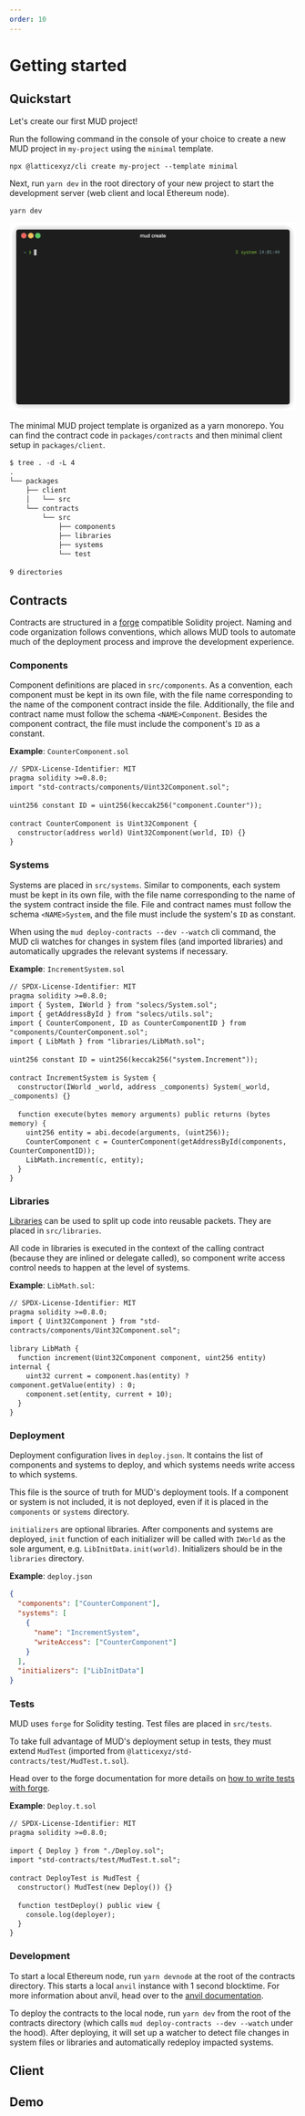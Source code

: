 ```yaml
---
order: 10
---
```


# Getting started

## Quickstart

Let's create our first MUD project!

Run the following command in the console of your choice to create a new MUD project in `my-project` using the `minimal` template.

```shell
npx @latticexyz/cli create my-project --template minimal
```

Next, run `yarn dev` in the root directory of your new project to start the development server (web client and local Ethereum node).

```shell
yarn dev
```

![Starting a new MUD project with the MUD cli](/public/mud-create.gif)

The minimal MUD project template is organized as a yarn monorepo.
You can find the contract code in `packages/contracts` and then minimal client setup in `packages/client`.

```
$ tree . -d -L 4
.
└── packages
    ├── client
    │   └── src
    └── contracts
        └── src
            ├── components
            ├── libraries
            ├── systems
            └── test

9 directories
```

## Contracts

Contracts are structured in a [forge](https://getfoundry.sh/) compatible Solidity project.
Naming and code organization follows conventions, which allows MUD tools to automate much of the deployment process and improve the development experience.

### Components

Component definitions are placed in `src/components`.
As a convention, each component must be kept in its own file, with the file name corresponding to the name of the component contract inside the file.
Additionally, the file and contract name must follow the schema `<NAME>Component`.
Besides the component contract, the file must include the component's `ID` as a constant.

**Example**: `CounterComponent.sol`

```solidity
// SPDX-License-Identifier: MIT
pragma solidity >=0.8.0;
import "std-contracts/components/Uint32Component.sol";

uint256 constant ID = uint256(keccak256("component.Counter"));

contract CounterComponent is Uint32Component {
  constructor(address world) Uint32Component(world, ID) {}
}

```

### Systems

Systems are placed in `src/systems`.
Similar to components, each system must be kept in its own file, with the file name corresponding to the name of the system contract inside the file.
File and contract names must follow the schema `<NAME>System`, and the file must include the system's `ID` as constant.

When using the `mud deploy-contracts --dev --watch` cli command, the MUD cli watches for changes in system files (and imported libraries) and automatically upgrades the relevant systems if necessary.

**Example**: `IncrementSystem.sol`

```solidity
// SPDX-License-Identifier: MIT
pragma solidity >=0.8.0;
import { System, IWorld } from "solecs/System.sol";
import { getAddressById } from "solecs/utils.sol";
import { CounterComponent, ID as CounterComponentID } from "components/CounterComponent.sol";
import { LibMath } from "libraries/LibMath.sol";

uint256 constant ID = uint256(keccak256("system.Increment"));

contract IncrementSystem is System {
  constructor(IWorld _world, address _components) System(_world, _components) {}

  function execute(bytes memory arguments) public returns (bytes memory) {
    uint256 entity = abi.decode(arguments, (uint256));
    CounterComponent c = CounterComponent(getAddressById(components, CounterComponentID));
    LibMath.increment(c, entity);
  }
}

```

### Libraries

[Libraries](https://docs.soliditylang.org/en/v0.8.17/introduction-to-smart-contracts.html?highlight=libraries#delegatecall-and-libraries) can be used to split up code into reusable packets.
They are placed in `src/libraries`.

All code in libraries is executed in the context of the calling contract (because they are inlined or delegate called), so component write access control needs to happen at the level of systems.

**Example**: `LibMath.sol`:

```solidity
// SPDX-License-Identifier: MIT
pragma solidity >=0.8.0;
import { Uint32Component } from "std-contracts/components/Uint32Component.sol";

library LibMath {
  function increment(Uint32Component component, uint256 entity) internal {
    uint32 current = component.has(entity) ? component.getValue(entity) : 0;
    component.set(entity, current + 10);
  }
}

```

### Deployment

Deployment configuration lives in `deploy.json`.
It contains the list of components and systems to deploy, and which systems needs write access to which systems.

This file is the source of truth for MUD's deployment tools.
If a component or system is not included, it is not deployed, even if it is placed in the `components` or `systems` directory.

`initializers` are optional libraries. After components and systems are deployed, `init` function of each initializer will be called with `IWorld` as the sole argument, e.g. `LibInitData.init(world)`.
Initializers should be in the `libraries` directory.

**Example**: `deploy.json`

```json
{
  "components": ["CounterComponent"],
  "systems": [
    {
      "name": "IncrementSystem",
      "writeAccess": ["CounterComponent"]
    }
  ],
  "initializers": ["LibInitData"]
}
```

### Tests

MUD uses `forge` for Solidity testing.
Test files are placed in `src/tests`.

To take full advantage of MUD's deployment setup in tests, they must extend `MudTest` (imported from `@latticexyz/std-contracts/test/MudTest.t.sol`).

Head over to the forge documentation for more details on [how to write tests with forge](https://book.getfoundry.sh/forge/writing-tests).

**Example**: `Deploy.t.sol`

```solidity
// SPDX-License-Identifier: MIT
pragma solidity >=0.8.0;

import { Deploy } from "./Deploy.sol";
import "std-contracts/test/MudTest.t.sol";

contract DeployTest is MudTest {
  constructor() MudTest(new Deploy()) {}

  function testDeploy() public view {
    console.log(deployer);
  }
}

```

### Development

To start a local Ethereum node, run `yarn devnode` at the root of the contracts directory.
This starts a local `anvil` instance with 1 second blocktime.
For more information about anvil, head over to the [anvil documentation](https://book.getfoundry.sh/anvil/).

To deploy the contracts to the local node, run `yarn dev` from the root of the contracts directory (which calls `mud deploy-contracts --dev --watch` under the hood).
After deploying, it will set up a watcher to detect file changes in system files or libraries and automatically redeploy impacted systems.

## Client

## Demo

